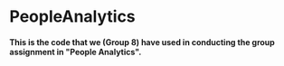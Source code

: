 # PeopleAnalytics

#### This is the code that we (Group 8) have used in conducting the group assignment in "People Analytics".
